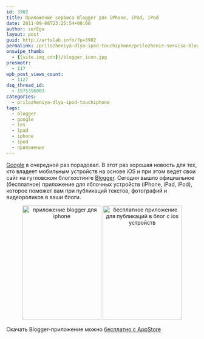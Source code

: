 ```yaml
---
id: 3902
title: Приложение сервиса Blogger для iPhone, iPad, iPod
date: 2011-09-08T23:25:54+00:00
author: serEga
layout: post
guid: http://artslab.info/?p=3902
permalink: /prilozheniya-dlya-ipod-touchiphone/prilozhenie-servisa-blogger-dlya-iphone-ipad-ipod/
onswipe_thumb:
  - {{site.img_cdn}}/blogger_icon.jpg
prosmotr:
  - 117
wpb_post_views_count:
  - 1127
dsq_thread_id:
  - 1575356003
categories:
  - prilozheniya-dlya-ipod-touchiphone
tags:
  - blogger
  - google
  - ios
  - ipad
  - iphone
  - ipod
  - приложение
---
```

[Google](http://artslab.info/tag/google/) в очередной раз порадовал. В этот раз хорошая новость для тех, кто владеет мобильным устройств на основе iOS и при этом ведет свои сайт на гугловском блогхостинге [Blogger](http://blogger.com). Сегодня вышло официальное (бесплатное) приложение для яблочных устройств (iPhone, iPad, iPod), которое поможет вам при публикаций текстов, фотографий и видеороликов в ваши блоги.

<center>
  <a href="{{site.img_cdn}}/blogger_app_for_iphone.jpg"><img src="{{site.img_cdn}}/blogger_app_for_iphone-208x300.jpg" alt="приложение blogger для iphone" title="blogger_app_for_iphone" width="208" height="300" class="alignnone size-medium wp-image-3903" srcset="{{site.img_cdn}}/blogger_app_for_iphone-208x300.jpg 208w, {{site.img_cdn}}/blogger_app_for_iphone.jpg 334w" sizes="(max-width: 208px) 100vw, 208px" /></a> <a href="{{site.img_cdn}}/blogger_app_for_iphone_public_post.jpg"><img src="{{site.img_cdn}}/blogger_app_for_iphone_public_post-208x300.jpg" alt="бесплатное приложение для публикаций в блог с ios устройств" title="blogger_app_for_iphone_public_post" width="208" height="300" class="alignnone size-medium wp-image-3904" srcset="{{site.img_cdn}}/blogger_app_for_iphone_public_post-208x300.jpg 208w, {{site.img_cdn}}/blogger_app_for_iphone_public_post.jpg 334w" sizes="(max-width: 208px) 100vw, 208px" /></a>
</center>

Скачать Blogger-приложение можно [бесплатно с AppStore](http://itunes.apple.com/us/app/blogger/id459407288)